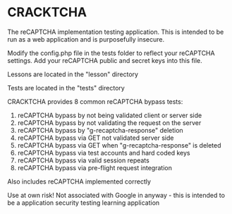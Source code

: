 # CRACKTCHA
The reCAPTCHA implementation testing application. This is intended to be run as a web application and is purposefully insecure.

Modify the config.php file in the tests folder to reflect your reCAPTCHA settings. Add your reCAPTCHA public and secret keys into this file.

Lessons are located in the "lesson" directory

Tests are located in the "tests" directory

CRACKTCHA provides 8 common reCAPTCHA bypass tests:

1.  reCAPTCHA bypass by not being validated client or server side
2.  reCAPTCHA bypass by not validating the request on the server
3.  reCAPTCHA bypass by "g-recaptcha-response" deletion
4.  reCAPTCHA bypass via GET not validated server side
5.  reCAPTCHA bypass via GET when "g-recaptcha-response" is deleted
6.  reCAPTCHA bypass via test accounts and hard coded keys
7.  reCAPTCHA bypass via valid session repeats
8.  reCAPTCHA bypass via pre-flight request integration

 Also includes reCAPTCHA implemented correctly



Use at own risk! Not associated with Google in anyway - this is intended to be a application security testing learning application
